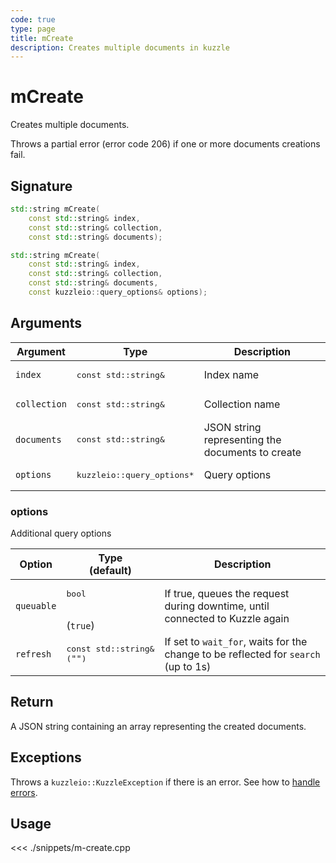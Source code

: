 ```yaml
---
code: true
type: page
title: mCreate
description: Creates multiple documents in kuzzle
---
```


# mCreate

Creates multiple documents.

Throws a partial error (error code 206) if one or more documents creations fail.

## Signature

```cpp
std::string mCreate(
    const std::string& index,
    const std::string& collection,
    const std::string& documents);

std::string mCreate(
    const std::string& index,
    const std::string& collection,
    const std::string& documents,
    const kuzzleio::query_options& options);
```

## Arguments

| Argument     | Type                                 | Description                                      |
| ------------ | ------------------------------------ | ------------------------------------------------ |
| `index`      | <pre>const std::string&</pre>        | Index name                                       |
| `collection` | <pre>const std::string&</pre>        | Collection name                                  |
| `documents`  | <pre>const std::string&</pre>        | JSON string representing the documents to create |
| `options`    | <pre>kuzzleio::query_options\*</pre> | Query options                                    |

### options

Additional query options

| Option     | Type<br/>(default)                       | Description                                                                        |
| ---------- | ---------------------------------------- | ---------------------------------------------------------------------------------- |
| `queuable` | <pre>bool</pre><br/>(`true`)             | If true, queues the request during downtime, until connected to Kuzzle again       |
| `refresh`  | <pre>const std::string&<br/>(`""`)</pre> | If set to `wait_for`, waits for the change to be reflected for `search` (up to 1s) |

## Return

A JSON string containing an array representing the created documents.

## Exceptions

Throws a `kuzzleio::KuzzleException` if there is an error. See how to [handle errors](/sdk/cpp/1/essentials/error-handling).

## Usage

<<< ./snippets/m-create.cpp
